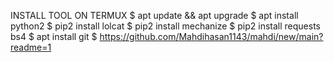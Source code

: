 INSTALL TOOL ON TERMUX
$ apt update && apt upgrade
$ apt install python2
$ pip2 install lolcat
$ pip2 install mechanize
$ pip2 install requests bs4
$ apt install git
$ https://github.com/Mahdihasan1143/mahdi/new/main?readme=1
